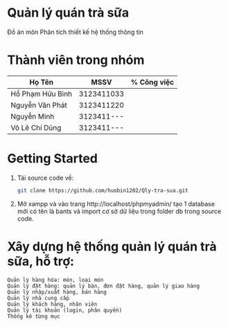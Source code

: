 <!-- author: hgbaodev -->
# Quản lý quán trà sữa
Đồ án môn Phân tích thiết kế hệ thống thông tin
# Thành viên trong nhóm
| Họ Tên  | MSSV | % Công việc |
| ------------- | ------------- | ------------- | 
| Hồ Phạm Hữu Bình  | 3123411033  | |
| Nguyễn Văn Phát  | 3123411220  | |
| Nguyễn Minh  | 3123411---  | |
| Võ Lê Chí Dũng  | 3123411---  | |

# Getting Started

1. Tải source code về:

   ```bash
   git clone https://github.com/huobin1202/Qly-tra-sua.git
   ```
2. Mở xampp và vào trang http://localhost/phpmyadmin/ tạo 1 database mới có tên là bants và import cơ sở dữ liệu trong folder db trong source code.

# Xây dựng hệ thống quản lý quán trà sữa, hỗ trợ:

    Quản lý hàng hóa: món, loại món
    Quản lý đặt hàng: quản lý bàn, đơn đặt hàng, quản lý giao hàng
    Quản lý nhập/xuất hàng, bán hàng
    Quản lý nhà cung cấp
    Quản lý khách hàng, nhân viên
    Quản lý tài khoản (login, phân quyền) 
    Thống kê từng mục




